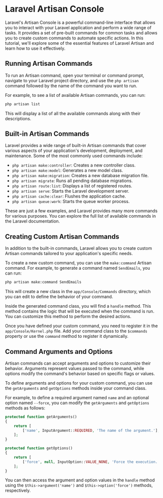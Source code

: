 # Laravel Artisan Console

Laravel's Artisan Console is a powerful command-line interface that allows you to interact with your Laravel application and perform a wide range of tasks. It provides a set of pre-built commands for common tasks and allows you to create custom commands to automate specific actions. In this tutorial, we'll explore some of the essential features of Laravel Artisan and learn how to use it effectively.

## Running Artisan Commands

To run an Artisan command, open your terminal or command prompt, navigate to your Laravel project directory, and use the `php artisan` command followed by the name of the command you want to run.

For example, to see a list of available Artisan commands, you can run:

```bash
php artisan list
```

This will display a list of all the available commands along with their descriptions.

## Built-in Artisan Commands

Laravel provides a wide range of built-in Artisan commands that cover various aspects of your application's development, deployment, and maintenance. Some of the most commonly used commands include:

- `php artisan make:controller`: Creates a new controller class.
- `php artisan make:model`: Generates a new model class.
- `php artisan make:migration`: Creates a new database migration file.
- `php artisan migrate`: Runs all pending database migrations.
- `php artisan route:list`: Displays a list of registered routes.
- `php artisan serve`: Starts the Laravel development server.
- `php artisan cache:clear`: Flushes the application cache.
- `php artisan queue:work`: Starts the queue worker process.

These are just a few examples, and Laravel provides many more commands for various purposes. You can explore the full list of available commands in the Laravel documentation.

## Creating Custom Artisan Commands

In addition to the built-in commands, Laravel allows you to create custom Artisan commands tailored to your application's specific needs.

To create a new custom command, you can use the `make:command` Artisan command. For example, to generate a command named `SendEmails`, you can run:

```bash
php artisan make:command SendEmails
```

This will create a new class in the `app/Console/Commands` directory, which you can edit to define the behavior of your command.

Inside the generated command class, you will find a `handle` method. This method contains the logic that will be executed when the command is run. You can customize this method to perform the desired actions.

Once you have defined your custom command, you need to register it in the `app/Console/Kernel.php` file. Add your command class to the `$commands` property or use the `command` method to register it dynamically.

## Command Arguments and Options

Artisan commands can accept arguments and options to customize their behavior. Arguments represent values passed to the command, while options modify the command's behavior based on specific flags or values.

To define arguments and options for your custom command, you can use the `getArguments` and `getOptions` methods inside your command class.

For example, to define a required argument named `name` and an optional option named `--force`, you can modify the `getArguments` and `getOptions` methods as follows:

```php
protected function getArguments()
{
    return [
        ['name', InputArgument::REQUIRED, 'The name of the argument.'],
    ];
}

protected function getOptions()
{
    return [
        ['force', null, InputOption::VALUE_NONE, 'Force the execution.'],
    ];
}
```

You can then access the argument and option values in the `handle` method using the `$this->argument('name')` and `$this->option('force')` methods, respectively.


